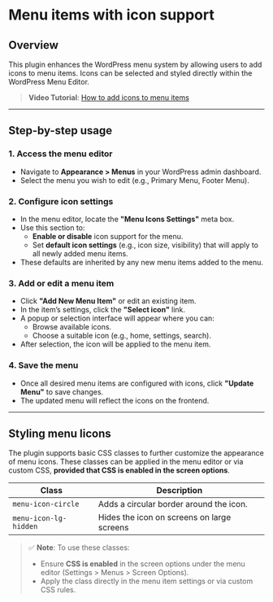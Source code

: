 # Menu items with icon support

## Overview

This plugin enhances the WordPress menu system by allowing users to add icons to menu items. Icons can be selected and styled directly within the WordPress Menu Editor.

> **Video Tutorial**: [How to add icons to menu items](https://www.youtube.com/watch?v=YcSotWXIczI)

---

## Step-by-step usage

### 1. Access the menu editor
- Navigate to **Appearance > Menus** in your WordPress admin dashboard.
- Select the menu you wish to edit (e.g., Primary Menu, Footer Menu).

### 2. Configure icon settings
- In the menu editor, locate the **"Menu Icons Settings"** meta box.
- Use this section to:
  - **Enable or disable** icon support for the menu.
  - Set **default icon settings** (e.g., icon size, visibility) that will apply to all newly added menu items.
- These defaults are inherited by any new menu items added to the menu.

### 3. Add or edit a menu item
- Click **"Add New Menu Item"** or edit an existing item.
- In the item’s settings, click the **"Select icon"** link.
- A popup or selection interface will appear where you can:
  - Browse available icons.
  - Choose a suitable icon (e.g., home, settings, search).
- After selection, the icon will be applied to the menu item.

### 4. Save the menu
- Once all desired menu items are configured with icons, click **"Update Menu"** to save changes.
- The updated menu will reflect the icons on the frontend.

---

## Styling menu Iicons

The plugin supports basic CSS classes to further customize the appearance of menu icons. These classes can be applied in the menu editor or via custom CSS, **provided that CSS is enabled in the screen options**.

| Class | Description |
|------|-------------|
| `menu-icon-circle` | Adds a circular border around the icon. |
| `menu-icon-lg-hidden` | Hides the icon on screens on large screens |

> ✅ **Note**: To use these classes:
> - Ensure **CSS is enabled** in the screen options under the menu editor (Settings > Menus > Screen Options).
> - Apply the class directly in the menu item settings or via custom CSS rules.

